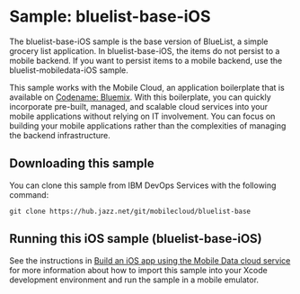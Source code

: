 Sample: bluelist-base-iOS
===

The bluelist-base-iOS sample is the base version of BlueList, a simple grocery list application.  In bluelist-base-iOS, the items do not persist to a mobile backend. If you want to persist items to a mobile backend, use the bluelist-mobiledata-iOS sample.

This sample works with the Mobile Cloud, an application boilerplate that is available on [Codename: Bluemix](https://www.ng.bluemix.net).  With this boilerplate, you can quickly incorporate pre-built, managed, and scalable cloud services into your mobile applications without relying on IT involvement. You can focus on building your mobile applications rather than the complexities of managing the backend infrastructure.


Downloading this sample
---
You can clone this sample from IBM DevOps Services with the following command: 

    git clone https://hub.jazz.net/git/mobilecloud/bluelist-base


Running this iOS sample (bluelist-base-iOS)
---

See the instructions in [Build an iOS app using the Mobile Data cloud service](http://www.ibm.com/developerworks/library/mo-ios-mobiledata-app/index.html) for more information about how to import this sample into your Xcode development environment and run the sample in a mobile emulator.
